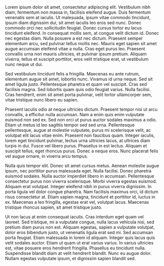 Lorem ipsum dolor sit amet, consectetur adipiscing elit. Vestibulum nibh diam, fermentum non massa in, facilisis eleifend augue. Duis fermentum venenatis sem at iaculis. Ut malesuada, ipsum vitae commodo tincidunt, ipsum diam dignissim dui, sit amet iaculis leo eros sed nunc. Donec commodo orci nec sollicitudin feugiat. Donec cursus tortor eu lacus tincidunt eleifend. In consequat mollis sem, at congue velit dictum id. Donec nec egestas diam. Nulla posuere a est nec dictum. Praesent semper elementum arcu, sed pulvinar tellus mollis nec. Mauris eget sapien sit amet augue accumsan eleifend vitae a nulla. Cras eget purus leo. Praesent convallis urna non mauris ultricies, et pulvinar ipsum pretium. Aliquam viverra, tellus et suscipit porttitor, eros velit tristique erat, ut vestibulum nunc neque ut dui.

Sed vestibulum tincidunt felis a fringilla. Maecenas eu ante rutrum, elementum augue sit amet, lobortis nunc. Vivamus id urna neque. Sed sit amet ligula justo. Pellentesque pharetra et quam vel suscipit. Cras sed facilisis magna. Sed lobortis quam quis odio feugiat varius. Nulla facilisi. Cras hendrerit, enim sit amet porta pulvinar, velit tortor ullamcorper sem, vitae tristique nunc libero eu sapien.

Praesent iaculis odio at neque ultricies dictum. Praesent tempor nisi ut arcu convallis, a efficitur nulla accumsan. Nam a enim quis enim vulputate euismod non sed ex. Sed non orci ut purus auctor sodales maximus a odio. Etiam ut metus id leo sagittis tempor sed sed urna. Pellentesque pellentesque, augue at molestie vulputate, purus mi scelerisque velit, ac volutpat elit lacus vitae enim. Praesent non faucibus quam. Integer iaculis, lorem eget tincidunt pulvinar, lectus urna ultricies lacus, at ultrices diam turpis in dui. Fusce vel libero purus. Phasellus in est lectus. Aliquam et suscipit tellus, eget rhoncus purus. Donec a neque eros. Nunc placerat felis vel augue ornare, in viverra arcu tempus.

Nulla quis tempor elit. Donec sit amet cursus metus. Aenean molestie augue ipsum, nec porttitor purus malesuada eget. Nulla facilisi. Donec pharetra euismod sodales. Nulla auctor imperdiet libero in accumsan. Pellentesque consectetur purus non viverra scelerisque. Morbi viverra egestas euismod. Aliquam erat volutpat. Integer eleifend nibh in purus viverra dignissim. In porta ligula vel dolor congue pharetra. Nam facilisis maximus orci, id dictum risus consectetur at. Etiam sapien magna, tincidunt et porttitor id, luctus in ex. Maecenas a leo fringilla, egestas erat vel, volutpat lacus. Maecenas tristique rhoncus sapien, sit amet tristique justo.

Ut non lacus at enim consequat iaculis. Cras interdum eget quam vel laoreet. Sed tristique, mi a vulputate congue, nulla lacus vehicula nisi, sed pretium diam purus non est. Aliquam egestas, sapien a vulputate volutpat, dolor eros bibendum justo, ut venenatis ligula erat sed mi. Sed accumsan porta feugiat. Etiam malesuada in lorem id aliquam. Integer quis lacus quis velit sodales auctor. Etiam ut quam ut erat varius varius. In varius ultricies est, vitae posuere eros hendrerit fringilla. Phasellus eu tincidunt nulla. Suspendisse blandit diam at velit hendrerit blandit. Nunc eu augue dolor. Nullam egestas vulputate ipsum, et dignissim sapien blandit sed.
